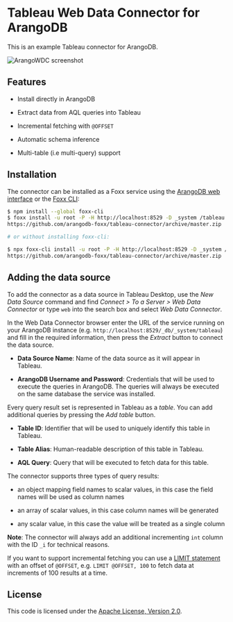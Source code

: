 # Tableau Web Data Connector for ArangoDB

This is an example Tableau connector for ArangoDB.

![ArangoWDC screenshot](https://raw.githubusercontent.com/arangodb-foxx/tableau-connector/master/arangowdc.png)

## Features

- Install directly in ArangoDB

- Extract data from AQL queries into Tableau

- Incremental fetching with `@OFFSET`

- Automatic schema inference

- Multi-table (i.e multi-query) support

## Installation

The connector can be installed as a Foxx service using the
[ArangoDB web interface](https://docs.arangodb.com/stable/components/web-interface/services/)
or the [Foxx CLI](https://github.com/arangodb/foxx-cli):

```sh
$ npm install --global foxx-cli
$ foxx install -u root -P -H http://localhost:8529 -D _system /tableau \
https://github.com/arangodb-foxx/tableau-connector/archive/master.zip

# or without installing foxx-cli:

$ npx foxx-cli install -u root -P -H http://localhost:8529 -D _system /tableau \
https://github.com/arangodb-foxx/tableau-connector/archive/master.zip
```

## Adding the data source

To add the connector as a data source in Tableau Desktop, use the
_New Data Source_ command and find
_Connect > To a Server > Web Data Connector_ or type `web` into the search box
and select _Web Data Connector_.

In the Web Data Connector browser enter the URL of the service running on your
ArangoDB instance (e.g. `http://localhost:8529/_db/_system/tableau`) and fill
in the required information, then press the _Extract_ button to connect
the data source.

- **Data Source Name**: Name of the data source as it will appear in Tableau.

- **ArangoDB Username and Password**: Credentials that will be used to execute
  the queries in ArangoDB. The queries will always be executed on the same
  database the service was installed.

Every query result set is represented in Tableau as a _table_. You can add
additional queries by pressing the _Add table_ button.

- **Table ID**: Identifier that will be used to uniquely identify this table
  in Tableau.

- **Table Alias**: Human-readable description of this table in Tableau.

- **AQL Query**: Query that will be executed to fetch data for this table.

The connector supports three types of query results:

- an object mapping field names to scalar values, in this case the field names
  will be used as column names

- an array of scalar values, in this case column names will be generated

- any scalar value, in this case the value will be treated as a single column

**Note**: The connector will always add an additional incrementing `int` column
with the ID `_i` for technical reasons.

If you want to support incremental fetching you can use a
[LIMIT statement](https://docs.arangodb.com/latest/AQL/Operations/Limit.html)
with an offset of `@OFFSET`, e.g. `LIMIT @OFFSET, 100` to fetch data at
increments of 100 results at a time.

## License

This code is licensed under the
[Apache License, Version 2.0](https://www.apache.org/licenses/LICENSE-2.0).
